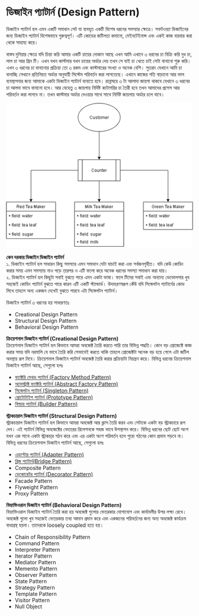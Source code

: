 #  ডিজাইন প্যাটার্ন (Design Pattern)
ডিজাইন প্যাটার্ন হল এমন একটি সমাধান সেট যা ব্যবহৃত একটি বিশেষ ধরনের সমস্যার ক্ষেত্রে। সফটওয়্যা ডিজাইনের জন্য ডিজাইন প্যাটার্ন বিশেষভাবে গুরুত্বপূর্ণ। এটি কোডের জটিলতা কমানো, মেইনটেইনান্স এবং একই কাজ বারবার করা থেকে সাহায্য করে।

বাস্তব দুনিয়ার ক্ষেত্রে যদি চিন্তা করি আমার একটি চায়ের দোকান আছে এখন আমি এখানে ৩ ধরনের চা বিক্রি করি দুধ চা, লাল চা আর গ্রিন টি। এখন যখন কাস্টমার যখন চায়ের অর্ডার দেয় তখন সে যাই চা খেতে চাই সেটা বানানো শুরু করি। এখন ৩ ধরনের চা বানানোর প্রক্রিয়া তো ৩ রকম এবং কাস্টমারের সংখ্যা ও অনেক বেশি। সুতরাং যেখানে আমি চা বানাচ্ছি সেখানে প্রতিনিয়ত অর্ডার অনুযায়ী সিস্টেম পরিবর্তন করা লাগতেছে। এখানে কাজের গতি বাড়ানো আর ভাল ব্যবস্থাপনার জন্য আমাকে একটা ডিজাইন প্যাটার্ন বানাতে হবে।
রান্নাঘরে ৩ টা আলাদা জায়গা থাকবে যেখানে ৩ ধরনের চা আলদা ভাবে বানানো হবে। আর যেহেতু ৩ জায়গায় নির্দিষ্ট ক্যটাগরির চা তৈরী হবে তখন আমাদের প্রসেস আর পরিবর্তন করা লাগবে না। তখন কাস্টমার অর্ডার দেওয়ার সাথে সাথে নির্দিষ্ট জায়গায় অর্ডার চলে যাবে। 


<img src="DesignPattern/images/Design-Pattern.png" />


**কেন দরকার ডিজাইন ডিজাইন প্যাটার্ন**                                 
১. ডিজাইন প্যাটার্ন  হল সাধারন কিছু সমস্যার এমন সমাধান যেটা যাচাই করা এবং সর্বজনগৃহীত। যদি কেউ কোডিং করার সময় এমন সমস্যায় নাও পড়ে তারপর ও এটি ফলো করে অনেক ধরনের সমস্যা সমাধান করা যায়।                                 
২. ডিজাইন প্যাটার্ন  হল কিছূটা সবাই বুঝতে পারে এমন একটা ভাষা। ফলে টিমের সবাই এবং অন্যান্য ডেভোলপার খুব সহজেই কোডিং প্যাটার্ন বুঝতে পারে কারন এটি একটি স্ট্যান্ডার্ড। উদাহরণস্বরূপ কেঁউ যদি সিঙ্গেলটন প্যাটার্নের কোড লিখে তাহলে অন্য একজন দেখেই বুঝতে পারবে এটা সিঙ্গেলটন প্যাটার্ন।                                                                           


ডিজাইন প্যাটার্ন ৩ ধরনের হয় সাধারণতঃ
* Creational Design Pattern
* Structural Design Pattern
* Behavioral Design Pattern


**ক্রিয়েশনাল ডিজাইন প্যাটার্ন (Creational Design Pattern)**             
ক্রিয়েশনাল ডিজাইন প্যাটার্ন হল কিভাবে আমরা অবজেক্ট তৈরি করতে পারি তার বিভিন্ন পদ্ধতি। কোন বড় প্রোজেক্টে কাজ করার সময় যদি নরমালি যে ভাবে তৈরি করি সেভাবেই করতে থাকি তাহলে প্রোজেক্টটা অনেক বড় হয়ে গেলে এটা জটিল অবস্থায় রূপ নিবে। ক্রিয়েশনাল ডিজাইন প্যাটার্ন  অবজেক্ট তৈরি করার প্রক্রিয়াটা নিয়ন্ত্রন করে। বিভিন্ন ধরনের ক্রিয়েশনাল ডিজাইন প্যাটার্ন আছে, সেগুলো হলঃ                                          
* [ফ্যাক্টরি মেথড প্যাটার্ন (Factory Method Pattern)](FactoryPattern.md)                    
* [অ্যাবস্ট্রাক্ট ফ্যাক্টরি প্যাটার্ন (Abstract Factory Pattern)](AbstractFactoryPattern.md)                 
* [সিঙ্গেলটন প্যাটার্ন (Singleton Pattern)](SingletonPattern.md)         
* [প্রোটোটাইপ প্যাটার্ন  (Prototype Pattern)](PrototypePattern.md)        
* [বিল্ডার প্যাটার্ন (Builder Pattern)](BiulderPattern.md)             


**স্ট্রাকচারাল ডিজাইন প্যাটার্ন (Structural Design Pattern)**              
স্ট্রাকচারাল ডিজাইন প্যাটার্ন  হল কিভাবে আমরা অবজেক্ট আর ক্লাস তৈরি করব এবং সেটাকে একটা বড় স্ট্রাকচারে রূপ দেব। এই প্যাটার্ন বিভিন্ন অবজেক্টের ভেতরের রিলেশনকে সহজ ভাবে উপস্থাপন করে। বিভিন্ন ধরনের ছোট ছোট অংশ যখন এক সাথে একটা স্ট্রাকচা্র গঠন করে এবং এর একটা অংশ পরিবর্তন হলে পুরো গঠনের কোন প্রভাব পড়বে না। বিভিন্ন ধরনের ক্রিয়েশনাল ডিজাইন প্যাটার্ন আছে, সেগুলো হলঃ                                       
* [এডাপ্টার প্যাটার্ন (Adapter Pattern)](AdapterPattern.md)         
* [ব্রিজ প্যাটার্ন(Bridge Pattern)](BridgePattern.md)  
* Composite Pattern       
* [ডেকোরেটর প্যাটার্ন (Decorator Pattern)](DecoratorPattern.md)        
* Facade Pattern    
* Flyweight Pattern         
* Proxy Pattern           


**বিহ্যাভিওরাল ডিজাইন প্যাটার্ন (Behavioral Design Pattern)**            
বিহ্যাভিওরাল ডিজাইন প্যাটার্ন  তৈরি করা হয় অবজেক্ট গুলোর ভেতরকার যোগাযোগ এবং কার্যাবলীর উপর লক্ষ্য রেখে। অবজেক্ট গুলো খুব সহজেই ভেতরকার তথ্য আদান প্রদান করে এবং একজনের পরিবর্তনের জন্য অন্য অবজেক্ট কার্যক্রম বাধাগ্রস্থ হয়না। তাদেরকে loosely coupled হতে হয়। 
* Chain of Responsibility Pattern           
* Command Pattern             
* Interpreter Pattern       
* Iterator Pattern         
* Mediator Pattern         
* Memento Pattern           
* Observer Pattern     
* State Pattern         
* Strategy Pattern           
* Template Pattern      
* Visitor Pattern          
* Null Object         

